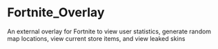 # Fortnite_Overlay
An external overlay for Fortnite to view user statistics, generate random map locations, view current store items, and view leaked skins
